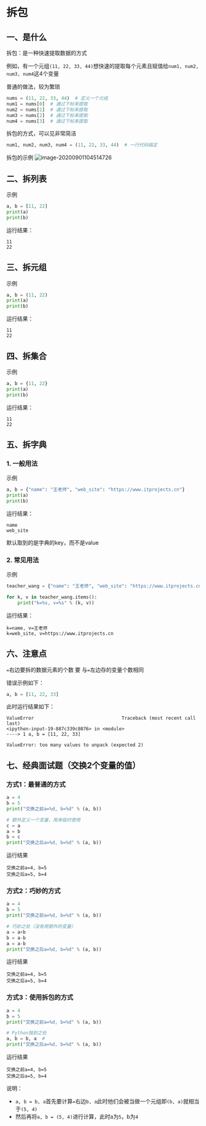 # 拆包



## 一、是什么

拆包：是一种快速提取数据的方式

例如，有一个元组`(11, 22, 33, 44)`想快速的提取每个元素且赋值给`num1, num2, num3, num4`这4个变量

普通的做法，较为繁琐

```python
nums = (11, 22, 33, 44)  # 定义一个元组
num1 = nums[0]  # 通过下标来提取
num2 = nums[1]  # 通过下标来提取
num3 = nums[2]  # 通过下标来提取
num4 = nums[3]  # 通过下标来提取
```

拆包的方式，可以见非常简洁

```python
num1, num2, num3, num4 = (11, 22, 33, 44)  # 一行代码搞定
```

拆包的示例
![image-20200901104514726](https://cdn.itprojects.cn/04book/0002.book.img/2020-python38/y2vnh.png)



## 二、拆列表

示例

```python
a, b = [11, 22]
print(a)
print(b)

```

运行结果：

```
11
22
```



## 三、拆元组

示例

```python
a, b = (11, 22)
print(a)
print(b)

```

运行结果：

```
11
22
```



## 四、拆集合

示例

```python
a, b = {11, 22}
print(a)
print(b)

```

运行结果：

```
11
22
```



## 五、拆字典

### 1. 一般用法

示例

```python
a, b = {"name": "王老师", "web_site": "https://www.itprojects.cn"}
print(a)
print(b)

```

运行结果：

```
name
web_site
```

默认取到的是字典的key，而不是value



### 2. 常见用法

示例

```python
teacher_wang = {"name": "王老师", "web_site": "https://www.itprojects.cn"}

for k, v in teacher_wang.items():
    print("k=%s, v=%s" % (k, v))

```

运行结果：

```
k=name, v=王老师
k=web_site, v=https://www.itprojects.cn
```



## 六、注意点

`=`右边要拆的数据元素的个数 要 与`=`左边存的变量个数相同

错误示例如下：

```python
a, b = [11, 22, 33]
```

此时运行结果如下：

```
ValueError                                Traceback (most recent call last)
<ipython-input-19-887c339c8076> in <module>
----> 1 a, b = [11, 22, 33]

ValueError: too many values to unpack (expected 2)
```



## 七、经典面试题（交换2个变量的值）

### 方式1：最普通的方式

```python
a = 4
b = 5
print("交换之前a=%d, b=%d" % (a, b))

# 额外定义一个变量，用来临时使用
c = a
a = b
b = c
print("交换之后a=%d, b=%d" % (a, b))

```

运行结果

```
交换之前a=4, b=5
交换之后a=5, b=4
```



### 方式2：巧妙的方式

```python
a = 4
b = 5
print("交换之前a=%d, b=%d" % (a, b))

# 巧妙之处（没有用额外的变量）
a = a+b
b = a-b
a = a-b
print("交换之后a=%d, b=%d" % (a, b))

```

运行结果

```
交换之前a=4, b=5
交换之后a=5, b=4
```



### 方式3：使用拆包的方式

```python
a = 4
b = 5
print("交换之前a=%d, b=%d" % (a, b))

# Python独到之处
a, b = b, a  # 
print("交换之后a=%d, b=%d" % (a, b))

```

运行结果

```
交换之前a=4, b=5
交换之后a=5, b=4
```

说明：

* `a, b = b, a`首先要计算`=`右边`b, a`此时他们会被当做一个元组即`(b, a)`就相当于`(5, 4)`
* 然后再将`a, b = (5, 4)`进行计算，此时a为`5`，b为`4`